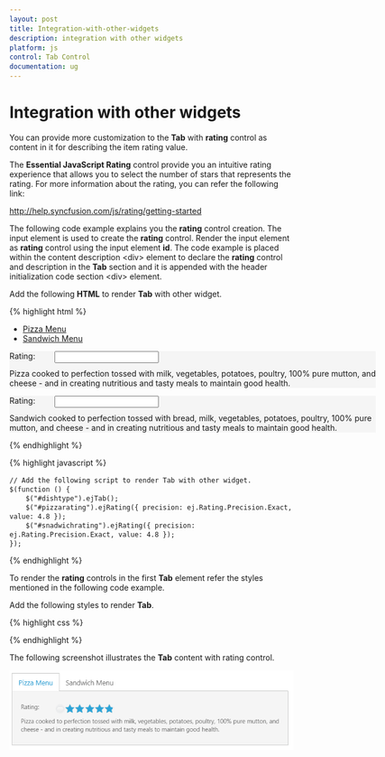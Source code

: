 ```yaml
---
layout: post
title: Integration-with-other-widgets
description: integration with other widgets
platform: js
control: Tab Control
documentation: ug
---
```


# Integration with other widgets

You can provide more customization to the **Tab** with **rating** control as content in it for describing the item rating value.

The **Essential JavaScript Rating** control provide you an intuitive rating experience that allows you to select the number of stars that represents the rating. For more information about the rating, you can refer the following link:

<http://help.syncfusion.com/js/rating/getting-started>

The following code example explains you the **rating** control creation. The input element is used to create the **rating** control. Render the input element as **rating** control using the input element **id**. The code example is placed within the content description &lt;div&gt; element to declare the **rating** control and description in the **Tab** section and it is appended with the header initialization code section &lt;div&gt; element.

Add the following **HTML** to render **Tab** with other widget.

{% highlight html %}


<div id="dishtype" style="width: 650px">
    <ul>
        <li><a href="#pizza">Pizza Menu</a></li>
        <li><a href="#sandwich">Sandwich Menu</a></li>
    </ul>
    <div id="pizza" style="background-color: #F5F5F5">
        <p>Rating:</p>
        <div class="dishRating">
            <input id="pizzarating" type="text" class="rating" /><br />
        </div>
        <p>Pizza cooked to perfection tossed with milk, vegetables, potatoes, poultry, 100% pure mutton, and cheese - and in creating nutritious and tasty meals to maintain good health.</p>
    </div>
    <div id="sandwich" style="background-color: #F5F5F5">
        <p>Rating:</p>
        <div class="dishRating">
            <input id="sandwichrating" type="text" class="rating" />
        </div>
        <p>Sandwich cooked to perfection tossed with bread, milk, vegetables, potatoes, poultry, 100% pure mutton, and cheese - and in creating nutritious and tasty meals to maintain good health.</p>
    </div>
</div>

{% endhighlight %}

{% highlight javascript %}

    // Add the following script to render Tab with other widget.  
    $(function () {
        $("#dishtype").ejTab();
        $("#pizzarating").ejRating({ precision: ej.Rating.Precision.Exact, value: 4.8 });
        $("#snadwichrating").ejRating({ precision: ej.Rating.Precision.Exact, value: 4.8 });
    });
</script>

{% endhighlight %}

To render the **rating** controls in the first **Tab** element refer the styles mentioned in the following code example. 

Add the following styles to render **Tab**.

{% highlight css %}

    
<style type="text/css" class="cssStyles">
    .dishRating {
        position: absolute;
        margin: -31px 0px 0px 80px;
    }       
</style>


{% endhighlight %}



The following screenshot illustrates the **Tab** content with rating control. 

![](/js/Tab/Integration-with-other-widgets_images/Integration-with-other-widgets_img1.png) 



